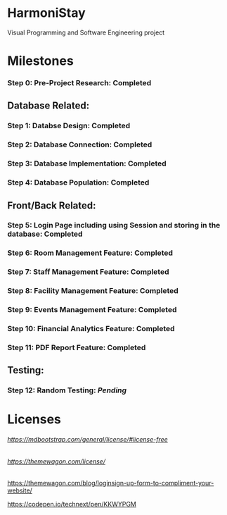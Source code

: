 # HarmoniStay
Visual Programming and Software Engineering project

# Milestones


### **Step 0**: Pre-Project Research: **Completed**

## Database Related:

### **Step 1**: Databse Design: **Completed**

### **Step 2**: Database Connection: **Completed**

### **Step 3**: Database Implementation: **Completed**

### **Step 4**: Database Population: **Completed**

## Front/Back Related:

### **Step 5**: Login Page including using Session and storing in the database: **Completed**

### **Step 6**: Room Management Feature: **Completed**

### **Step 7**: Staff Management Feature: **Completed**

### **Step 8**: Facility Management Feature: **Completed**

### **Step 9**: Events Management Feature: **Completed**

### **Step 10**: Financial Analytics Feature: **Completed**

### **Step 11**: PDF Report Feature: **Completed**

## Testing:

### **Step 12**: Random Testing: *Pending*

# Licenses
###### https://mdbootstrap.com/general/license/#license-free
###### https://themewagon.com/license/
######
https://themewagon.com/blog/loginsign-up-form-to-compliment-your-website/

https://codepen.io/technext/pen/KKWYPGM
######
